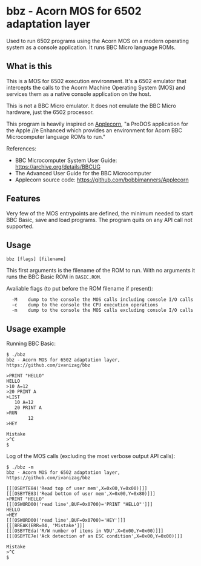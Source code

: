 # bbz - Acorn MOS for 6502 adaptation layer

Used to run 6502 programs using the Acorn MOS on a modern operating system
as a console application. It runs BBC Micro language ROMs.

## What is this

This is a MOS for 6502 execution environment. It's a 6502 emulator that
intercepts the calls to the Acorm Machine Operating System (MOS) and
services them as a native console application on the host.

This is not a BBC Micro emulator. It does not emulate the BBC Micro
hardware, just the 6502 processor.

This program is heavily inspired on [Applecorn](https://github.com/bobbimanners/Applecorn), "a ProDOS application for the
Apple //e Enhanced which provides an environment for Acorn BBC Microcomputer
language ROMs to run."

References:
- BBC Microcomputer System User Guide: https://archive.org/details/BBCUG
- The Advanced User Guide for the BBC Microcomputer
- Applecorn source code: https://github.com/bobbimanners/Applecorn

## Features
Very few of the MOS entrypoints are defined, the minimum needed to start BBC Basic, save and load programs.
The program quits on any API call not supported.


## Usage 

```
bbz [flags] [filename]
```

This first arguments is the filename of the ROM to run. With no arguments it
runs the BBC Basic ROM in `BASIC.ROM`.

Avaliable flags (to put before the ROM filename if present):

``` 
  -M	dump to the console the MOS calls including console I/O calls
  -c	dump to the console the CPU execution operations
  -m	dump to the console the MOS calls excluding console I/O calls
```

## Usage example

Running BBC Basic:
```
$ ./bbz
bbz - Acorn MOS for 6502 adaptation layer, https://github.com/ivanizag/bbz

>PRINT "HELLO"
HELLO
>10 A=12
>20 PRINT A
>LIST
   10 A=12
   20 PRINT A
>RUN
        12
>HEY

Mistake
>^C
$
```

Log of the MOS calls (excluding the most verbose output API calls):
```
$ ./bbz -m
bbz - Acorn MOS for 6502 adaptation layer, https://github.com/ivanizag/bbz

[[[OSBYTE84('Read top of user mem',X=0x00,Y=0x00)]]]
[[[OSBYTE83('Read bottom of user mem',X=0x00,Y=0x80)]]]
>PRINT "HELLO"
[[[OSWORD00('read line',BUF=0x0700)='PRINT "HELLO"']]]
HELLO
>HEY
[[[OSWORD00('read line',BUF=0x0700)='HEY']]]
[[[BREAK(ERR=04, 'Mistake']]]
[[[OSBYTEda('R/W number of items in VDU',X=0x00,Y=0x00)]]]
[[[OSBYTE7e('Ack detection of an ESC condition',X=0x00,Y=0x00)]]]

Mistake
>^C
$
```

